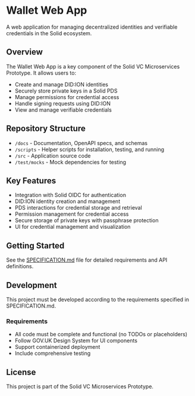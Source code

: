 # Wallet Web App

A web application for managing decentralized identities and verifiable credentials in the Solid ecosystem.

## Overview

The Wallet Web App is a key component of the Solid VC Microservices Prototype. It allows users to:

- Create and manage DID:ION identities
- Securely store private keys in a Solid PDS
- Manage permissions for credential access
- Handle signing requests using DID:ION
- View and manage verifiable credentials

## Repository Structure

- `/docs` - Documentation, OpenAPI specs, and schemas
- `/scripts` - Helper scripts for installation, testing, and running
- `/src` - Application source code
- `/test/mocks` - Mock dependencies for testing

## Key Features

- Integration with Solid OIDC for authentication
- DID:ION identity creation and management
- PDS interactions for credential storage and retrieval
- Permission management for credential access
- Secure storage of private keys with passphrase protection
- UI for credential management and visualization

## Getting Started

See the [SPECIFICATION.md](./SPECIFICATION.md) file for detailed requirements and API definitions.

## Development

This project must be developed according to the requirements specified in SPECIFICATION.md.

### Requirements

- All code must be complete and functional (no TODOs or placeholders)
- Follow GOV.UK Design System for UI components
- Support containerized deployment
- Include comprehensive testing

## License

This project is part of the Solid VC Microservices Prototype.
